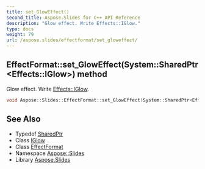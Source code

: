 ```yaml
---
title: set_GlowEffect()
second_title: Aspose.Slides for C++ API Reference
description: "Glow effect. Write Effects::IGlow."
type: docs
weight: 79
url: /aspose.slides/effectformat/set_gloweffect/
---
```

## EffectFormat::set_GlowEffect(System::SharedPtr\<Effects::IGlow\>) method


Glow effect. Write [Effects::IGlow](../../../aspose.slides.effects/iglow/).

```cpp
void Aspose::Slides::EffectFormat::set_GlowEffect(System::SharedPtr<Effects::IGlow> value) override
```

## See Also

* Typedef [SharedPtr](../../../system/sharedptr/)
* Class [IGlow](../../../aspose.slides.effects/iglow/)
* Class [EffectFormat](../)
* Namespace [Aspose::Slides](../../)
* Library [Aspose.Slides](../../../)